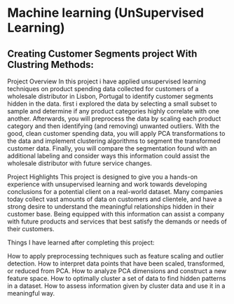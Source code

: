 # Machine learning (UnSupervised Learning)
## Creating Customer Segments project With Clustring Methods:

Project Overview
In this project i have applied unsupervised learning techniques on product spending data collected for customers of a wholesale distributor in Lisbon, Portugal to identify customer segments hidden in the data. first i explored the data by selecting a small subset to sample and determine if any product categories highly correlate with one another. Afterwards, you will preprocess the data by scaling each product category and then identifying (and removing) unwanted outliers. With the good, clean customer spending data, you will apply PCA transformations to the data and implement clustering algorithms to segment the transformed customer data. Finally, you will compare the segmentation found with an additional labeling and consider ways this information could assist the wholesale distributor with future service changes.

Project Highlights
This project is designed to give you a hands-on experience with unsupervised learning and work towards developing conclusions for a potential client on a real-world dataset. Many companies today collect vast amounts of data on customers and clientele, and have a strong desire to understand the meaningful relationships hidden in their customer base. Being equipped with this information can assist a company with future products and services that best satisfy the demands or needs of their customers.

Things I have learned after completing this project:

How to apply preprocessing techniques such as feature scaling and outlier detection.
How to interpret data points that have been scaled, transformed, or reduced from PCA.
How to analyze PCA dimensions and construct a new feature space.
How to optimally cluster a set of data to find hidden patterns in a dataset.
How to assess information given by cluster data and use it in a meaningful way.
